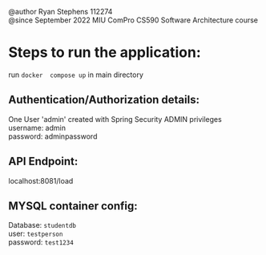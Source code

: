 @author Ryan Stephens 112274 \
@since September 2022
MIU ComPro CS590 Software Architecture course

# Steps to run the application:
run `docker  compose up` in main directory

## Authentication/Authorization details:
One User 'admin' created with Spring Security ADMIN privileges \
username: admin \
password: adminpassword 

## API Endpoint:
localhost:8081/load

## MYSQL container config:

Database: `studentdb` \
user: `testperson` \
password: `test1234`